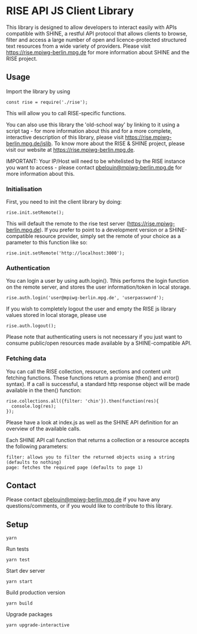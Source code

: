 # RISE API JS Client Library

This library is designed to allow developers to interact easily with APIs compatible with SHINE, a restful API protocol that allows clients to browse, filter and access a large number of open and licence-protected structured text resources from a wide variety of providers. Please visit https://rise.mpiwg-berlin.mpg.de for more information about SHINE and the RISE project.

## Usage

Import the library by using

    const rise = require('./rise');

This will allow you to call RISE-specific functions.

You can also use this library the 'old-school way' by linking to it using a script tag - for more information about this and for a more complete, interactive description of this library, please visit https://rise.mpiwg-berlin.mpg.de/jslib. To know more about the RISE & SHINE project, please visit our website at https://rise.mpiwg-berlin.mpg.de. 

IMPORTANT: Your IP/Host will need to be whitelisted by the RISE instance you want to access - please contact pbelouin@mpiwg-berlin.mpg.de for more information about this.

### Initialisation

First, you need to init the client library by doing:

    rise.init.setRemote();

This will default the remote to the rise test server (https://rise.mpiwg-berlin.mpg.de). If you prefer to point to a development version or a SHINE-compatible resource provider, simply set the remote of your choice as a parameter to this function like so:

    rise.init.setRemote('http://localhost:3000');


### Authentication

You can login a user by using auth.login(). Tthis performs the login function on the remote server, and stores the user information/token in local storage.

    rise.auth.login('user@mpiwg-berlin.mpg.de', 'userpassword');

If you wish to completely logout the user and empty the RISE js library values stored in local storage, please use

    rise.auth.logout();

Please note that authenticating users is not necessary if you just want to consume public/open resources made available by a SHINE-compatible API.

### Fetching data

You can call the RISE collection, resource, sections and content unit fetching functions. These functions return a promise (then() and error() syntax). If a call is successful, a standard http response object will be made available in the then() function:

    rise.collections.all({filter: 'chin'}).then(function(res){
      console.log(res);
    });


Please have a look at index.js as well as the SHINE API definition for an overview of the available calls.

Each SHINE API call function that returns a collection or a resource accepts the following parameters:

    filter: allows you to filter the returned objects using a string (defaults to nothing)
    page: fetches the required page (defaults to page 1)

## Contact

Please contact pbelouin@mpiwg-berlin.mpg.de if you have any questions/comments, or if you would like to contribute to this library.

## Setup

    yarn

Run tests

    yarn test

Start dev server

    yarn start

Build production version

    yarn build

Upgrade packages

    yarn upgrade-interactive
